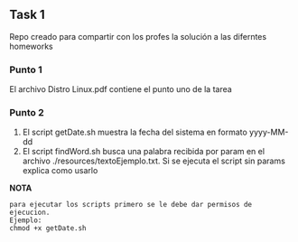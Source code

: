 ## **Task 1**

Repo creado para compartir con los profes la solución a las diferntes homeworks

### **Punto 1**

El archivo Distro Linux.pdf contiene el punto uno de la tarea

### **Punto 2**

1. El script getDate.sh muestra la fecha del sistema en formato yyyy-MM-dd
2. El script findWord.sh busca una palabra recibida por param en el archivo ./resources/textoEjemplo.txt. Si se ejecuta el script sin params explica como usarlo

**NOTA**
```
para ejecutar los scripts primero se le debe dar permisos de ejecucion.
Ejemplo:
chmod +x getDate.sh
```




[1]: https://github.com/jlarrayoz/endava_devops/tree/main/task1
